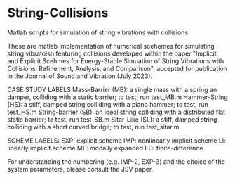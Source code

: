 # String-Collisions
Matlab scripts for simulation of string vibrations with collisions

These are matlab implementation of numerical scehemes for simulating string vibratoisn featuring collisions developed within the paper 
"Implicit and Explicit Scehmes for Energy-Stable Simuation of String Vibrations with Collisions: Refinement, Analysis, and Comparison", 
accepted for publication in the Journal of Sound and Vibration (July 2023).

CASE STUDY LABELS
Mass-Barrier (MB): a single mass with a spring an damper,  colliding with a static barrier; to test, run test_MB.m
Hammer-String (HS): a stiff, damped string colliding with a piano hammer; to test, run test_HS.m
String-barrier (SB): an ideal string colliding with a distributed flat static barrier; to test, run test_SB.m
Sitar-Like (SL): a stiff, damped string colliding with a short curved bridge; to test, run test_sitar.m

SCHEME LABELS:
EXP: explicit scheme
IMP: nonlinearly implicit scheme
LI: linearly implicit scheme
ME: modally expanded
FD: finite-difference

For understanding the numbering (e.g. IMP-2, EXP-3) and the choice of the system parameters, please consult the JSV paper.

